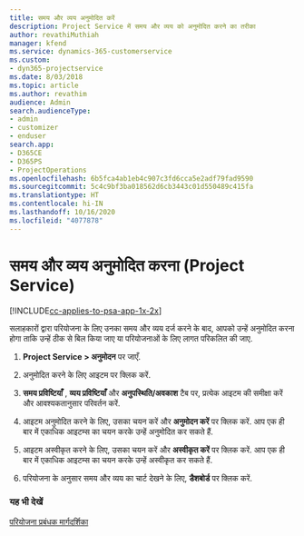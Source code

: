 ```yaml
---
title: समय और व्यय अनुमोदित करें
description: Project Service में समय और व्यय को अनुमोदित करने का तरीका
author: revathiMuthiah
manager: kfend
ms.service: dynamics-365-customerservice
ms.custom:
- dyn365-projectservice
ms.date: 8/03/2018
ms.topic: article
ms.author: revathim
audience: Admin
search.audienceType:
- admin
- customizer
- enduser
search.app:
- D365CE
- D365PS
- ProjectOperations
ms.openlocfilehash: 6b5fca4ab1eb4c907c3fd6cca5e2adf79fad9590
ms.sourcegitcommit: 5c4c9bf3ba018562d6cb3443c01d550489c415fa
ms.translationtype: HT
ms.contentlocale: hi-IN
ms.lasthandoff: 10/16/2020
ms.locfileid: "4077878"
---
```

# <a name="approve-time-and-expenses-project-service"></a>समय और व्यय अनुमोदित करना (Project Service)

[!INCLUDE[cc-applies-to-psa-app-1x-2x](../includes/cc-applies-to-psa-app-1x-2x.md)]

सलाहकारों द्वारा परियोजना के लिए उनका समय और व्यय दर्ज करने के बाद, आपको उन्हें अनुमोदित करना होगा ताकि उन्हें ठीक से बिल किया जाए या परियोजनाओं के लिए लागत परिकलित की जाए.  
  
1.  **Project Service > अनुमोदन** पर जाएँ.  
  
2.  अनुमोदित करने के लिए आइटम पर क्लिक करें.  
  
3.  **समय प्रविष्टियाँ** , **व्यय प्रविष्टियाँ** और **अनुपस्थिति/अवकाश** टैब पर, प्रत्येक आइटम की समीक्षा करें और आवश्यकतानुसार परिवर्तन करें.  
  
4.  आइटम अनुमोदित करने के लिए, उसका चयन करें और **अनुमोदन करें** पर क्लिक करें. आप एक ही बार में एकाधिक आइटम्स का चयन करके उन्हें अनुमोदित कर सकते हैं.  
  
5.  आइटम अस्वीकृत करने के लिए, उसका चयन करें और **अस्वीकृत करें** पर क्लिक करें. आप एक ही बार में एकाधिक आइटम्स का चयन करके उन्हें अस्वीकृत कर सकते हैं.  
  
6.  परियोजना के अनुसार समय और व्यय का चार्ट देखने के लिए, **डैशबोर्ड** पर क्लिक करें.  
  
### <a name="see-also"></a>यह भी देखें  
 [परियोजना प्रबंधक मार्गदर्शिका](../psa/project-manager-guide.md)
